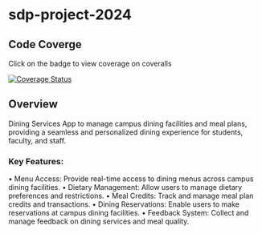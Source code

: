 # sdp-project-2024

## Code Coverge
Click on the badge to view coverage on coveralls

[![Coverage Status](https://coveralls.io/repos/github/PalesaMonica/sdp-project-2024/badge.svg?branch=testing)](https://coveralls.io/github/PalesaMonica/sdp-project-2024?)


## Overview
Dining Services App to manage campus dining facilities and meal plans, providing a seamless and personalized dining experience for students, faculty, and staff. 

### Key Features: 
• Menu Access: Provide real-time access to dining menus across campus dining facilities. 
• Dietary Management: Allow users to manage dietary preferences and restrictions. 
• Meal Credits: Track and manage meal plan credits and transactions. 
• Dining Reservations: Enable users to make reservations at campus dining facilities. 
• Feedback System: Collect and manage feedback on dining services and meal quality. 
